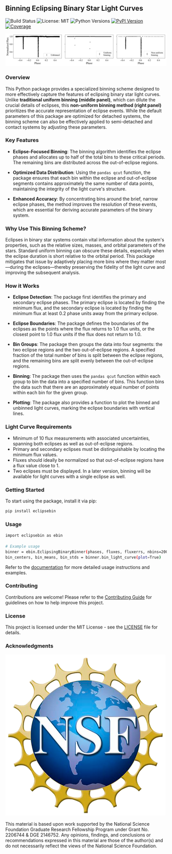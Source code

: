 ## Binning Eclipsing Binary Star Light Curves

![Build Status](https://github.com/jackieblaum/eclipsebin/actions/workflows/tests.yml/badge.svg)
![License: MIT](https://img.shields.io/badge/License-MIT-blue.svg)
![Python Versions](https://img.shields.io/pypi/pyversions/eclipsebin)
[![PyPI Version](https://img.shields.io/pypi/v/eclipsebin)](https://pypi.org/project/eclipsebin/)
[![Coverage](https://codecov.io/gh/jackieblaum/eclipsebin/branch/main/graph/badge.svg)](https://codecov.io/gh/jackieblaum/eclipsebin)

![Binned Light Curve](docs/images/binning_comparison.jpg)

### Overview

This Python package provides a specialized binning scheme designed to more effectively capture the features of eclipsing binary star light curves. Unlike **traditional uniform binning (middle panel)**, which can dilute the crucial details of eclipses, this **non-uniform binning method (right panel)** prioritizes the accurate representation of eclipse events. While the default parameters of this package are optimized for detached systems, the binning scheme can also be effectively applied to semi-detached and contact systems by adjusting these parameters.

### Key Features

- **Eclipse-Focused Binning**: The binning algorithm identifies the eclipse phases and allocates up to half of the total bins to these critical periods. The remaining bins are distributed across the out-of-eclipse regions.
  
- **Optimized Data Distribution**: Using the `pandas qcut` function, the package ensures that each bin within the eclipse and out-of-eclipse segments contains approximately the same number of data points, maintaining the integrity of the light curve's structure.
  
- **Enhanced Accuracy**: By concentrating bins around the brief, narrow eclipse phases, the method improves the resolution of these events, which are essential for deriving accurate parameters of the binary system.

### Why Use This Binning Scheme?

Eclipses in binary star systems contain vital information about the system's properties, such as the relative sizes, masses, and orbital parameters of the stars. Standard uniform binning can obscure these details, especially when the eclipse duration is short relative to the orbital period. This package mitigates that issue by adaptively placing more bins where they matter most—during the eclipses—thereby preserving the fidelity of the light curve and improving the subsequent analysis.

### How it Works
- **Eclipse Detection**: The package first identifies the primary and secondary eclipse phases. The primary eclipse is located by finding the minimum flux, and the secondary eclipse is located by finding the minimum flux at least 0.2 phase units away from the primary eclipse. 

- **Eclipse Boundaries**: The package defines the boundaries of the eclipses as the points where the flux returns to 1.0 flux units, or the closest point to 1.0 flux units if the flux does not return to 1.0.

- **Bin Groups**: The package then groups the data into four segments: the two eclipse regions and the two out-of-eclipse regions. A specified fraction of the total number of bins is split between the eclipse regions, and the remaining bins are split evenly between the out-of-eclipse regions.

- **Binning**: The package then uses the `pandas qcut` function within each group to bin the data into a specified number of bins. This function bins the data such that there are an approximately equal number of points within each bin for the given group.

- **Plotting**: The package also provides a function to plot the binned and unbinned light curves, marking the eclipse boundaries with vertical lines.

### Light Curve Requirements

- Minimum of 10 flux measurements with associated uncertainties, spanning both eclipses as well as out-of-eclipse regions.
- Primary and secondary eclipses must be distinguishable by locating the minimum flux values.
- Fluxes should ideally be normalized so that out-of-eclipse regions have a flux value close to 1.
- Two eclipses must be displayed. In a later version, binning will be available for light curves with a single eclipse as well.
  
### Getting Started

To start using the package, install it via pip:

```bash
pip install eclipsebin
```

### Usage

```bash
import eclipsebin as ebin

# Example usage
binner = ebin.EclipsingBinaryBinner(phases, fluxes, fluxerrs, nbins=200, fraction_in_eclipse=0.5, atol_primary=0.001, atol_secondary=0.05)
bin_centers, bin_means, bin_stds = binner.bin_light_curve(plot=True)
```

Refer to the [documentation](https://github.com/jackieblaum/eclipsebin/blob/main/docs/usage.md) for more detailed usage instructions and examples.

### Contributing

Contributions are welcome! Please refer to the [Contributing Guide](CONTRIBUTING.md) for guidelines on how to help improve this project.

### License

This project is licensed under the MIT License - see the [LICENSE](LICENSE) file for details.

### Acknowledgments

![NSF](docs/images/nsf_logo.png)

This material is based upon work supported by the National Science Foundation Graduate Research Fellowship Program under Grant No. 2206744 & DGE 2146752. Any opinions, findings, and conclusions or recommendations expressed in this material are those of the author(s) and do not necessarily reflect the views of the National Science Foundation.

